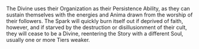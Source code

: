 The Divine uses their Organization as their Persistence Ability, as they can sustain themselves with the energies and Anima drawn from the worship of their followers. The Spark will quickly burn itself out if deprived of faith, however, and if starved by the destruction or disillusionment of their cult, they will cease to be a Divine, reentering the Story with a different Soul, usually one or more Tiers weaker.